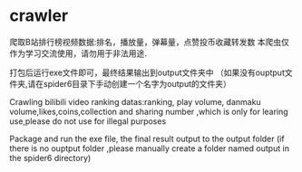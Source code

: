 # crawler
 爬取B站排行榜视频数据:排名，播放量，弹幕量，点赞投币收藏转发数
本爬虫仅作为学习交流使用，请勿用于非法用途.


打包后运行exe文件即可，最终结果输出到output文件夹中
（如果没有ouptput文件夹,请在spider6目录下手动创建一个名字为output的文件夹）



Crawling bilibili  video ranking datas:ranking, play volume, danmaku volume,likes,coins,collection and sharing number ,which is only for learing use,please do not use for illegal purposes

Package and run the exe file, the final result output to the output folder (if there is no ouptput folder ,please manually create a folder named output in the spider6 directory)

